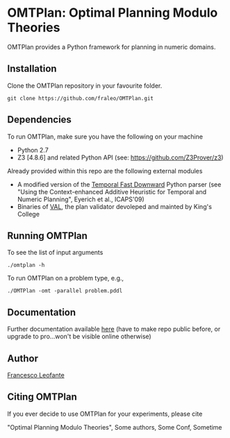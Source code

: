 # OMTPlan: Optimal Planning Modulo Theories

OMTPlan provides a Python framework for planning in numeric domains.

## Installation

Clone the OMTPlan repository in your favourite folder.
	
	git clone https://github.com/fraleo/OMTPlan.git


## Dependencies

To run OMTPlan, make sure you have the following on your machine

* Python 2.7
* Z3 [4.8.6] and related Python API (see: https://github.com/Z3Prover/z3)

Already provided within this repo are the following external modules

* A modified version of the [Temporal Fast Downward](https://gki.informatik.uni-freiburg.de/tools/tfd/) Python parser 
  (see "Using the Context-enhanced Additive Heuristic for Temporal and Numeric Planning", Eyerich et al., ICAPS'09)
* Binaries of [VAL](https://github.com/KCL-Planning/VAL), the plan validator devoleped and mainted by King's College 

## Running OMTPlan

To see the list of input arguments

	./omtplan -h

	
To run OMTPlan on a problem type, e.g.,

	./OMTPlan -omt -parallel problem.pddl


## Documentation

Further documentation available [here](https://fraleo.github.io/OMTPlan/)
(have to make repo public before, or upgrade to pro...won't be visible 
online otherwise)


## Author

[Francesco Leofante](https://github.com/fraleo)

## Citing OMTPlan

If you ever decide to use OMTPlan for your experiments, please cite

"Optimal Planning Modulo Theories", Some authors, Some Conf, Sometime






